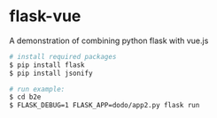# flask-vue

A demonstration of combining python flask with vue.js

```bash
# install required packages
$ pip install flask
$ pip install jsonify

# run example:
$ cd b2e
$ FLASK_DEBUG=1 FLASK_APP=dodo/app2.py flask run
```
